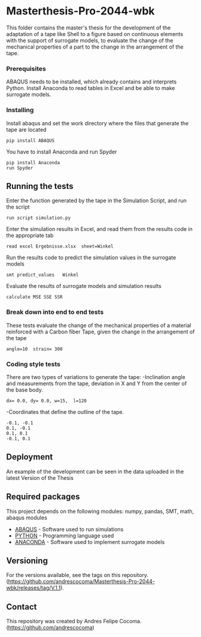 # Masterthesis-Pro-2044-wbk

This folder contains the master's thesis for the development of the adaptation of a tape like Shell to a figure based on continuous elements with the support of surrogate models, to evaluate the change of the mechanical properties of a part to the change in the arrangement of the tape.


### Prerequisites

ABAQUS needs to be installed, which already contains and interprets Python. Install Anaconda to read tables in Excel and be able to make surrogate models.


### Installing

Install abaqus and set the work directory where the files that generate the tape are located
```
pip install ABAQUS
```

You have to install Anaconda and run Spyder
```
pip install Anaconda
run Spyder
```

## Running the tests

Enter the function generated by the tape in the Simulation Script, and run the script
```
run script simulation.py
```

Enter the simulation results in Excel, and read them from the results code in the appropriate tab
```
read excel Ergebnisse.xlsx  sheet=Winkel
```

Run the results code to predict the simulation values in the surrogate models
```
smt predict_values   Winkel
```

Evaluate the results of surrogate models and simulation results
```
calculate MSE SSE SSR
```

### Break down into end to end tests

These tests evaluate the change of the mechanical properties of a material reinforced with a Carbon fiber Tape, given the change in the arrangement of the tape
```
angle=10  strain= 300 
```

### Coding style tests

There are two types of variations to generate the tape:
-Inclination angle and measurements from the tape, deviation in X and Y from the center of the base body.
```
dx= 0.0, dy= 0.0, w=15,  l=120
```

-Coordinates that define the outline of the tape.
```
-0.1, -0.1
0.1, -0.1
0.1, 0.1
-0.1, 0.1
```

## Deployment

An example of the development can be seen in the data uploaded in the latest Version of the Thesis

## Required packages

This project depends on the following modules: numpy, pandas, SMT, math, abaqus modules
 
* [ABAQUS](http://www.abaqus.com/) - Software used to run simulations
* [PYTHON](https://www.python.org/) - Programming language used
* [ANACONDA](https://www.anaconda.com/) - Software used to implement surrogate models

## Versioning

For the versions available, see the tags on this repository.(https://github.com/andrescocoma/Masterthesis-Pro-2044-wbk/releases/tag/V.1.1).


## Contact
This repository was created by Andres Felipe Cocoma. (https://github.com/andrescocoma)
